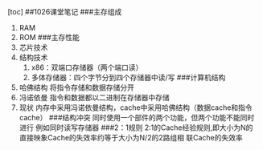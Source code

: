 [toc]
##1026课堂笔记
###主存组成
1. RAM
2. ROM
###主存性能
1. 芯片技术
2. 结构技术
    1. x86：双端口存储器（两个端口读）
    2. 多体存储器：四个字节分到四个存储器中读/写
###计算机结构
1. 哈佛结构
将指令存储和数据存储分开
2. 冯诺依曼
指令和数据都以二进制在存储器中存储
1. 现状
内存中采用冯诺依曼结构，cache中采用哈佛结构（数据cache和指令cache）
###结构冲突
同时使用一个部件的两个功能，但两个功能不能同时进行
例如同时读写存储器
###2：1规则
2:1的Cache经验规则,即大小为N的
直接映象Cache的失效率约等于大小为N/2的2路组相
联Cache的失效率